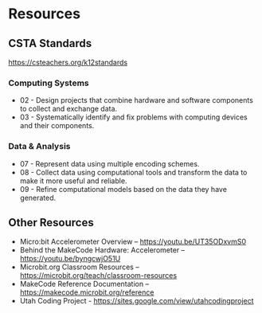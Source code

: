 # Resources

## CSTA Standards

https://csteachers.org/k12standards

### Computing Systems

* 02 - Design projects that combine hardware and software components to collect and exchange data.
* 03 - Systematically identify and fix problems with computing devices and their components.

### Data & Analysis

* 07 - Represent data using multiple encoding schemes.
* 08 - Collect data using computational tools and transform the data to make it more useful and reliable.
* 09 - Refine computational models based on the data they have generated.

## Other Resources

* Micro:bit Accelerometer Overview – https://youtu.be/UT35ODxvmS0
* Behind the MakeCode Hardware: Accelerometer – https://youtu.be/byngcwjO51U
* Microbit.org Classroom Resources – https://microbit.org/teach/classroom-resources
* MakeCode Reference Documentation – https://makecode.microbit.org/reference
* Utah Coding Project - https://sites.google.com/view/utahcodingproject